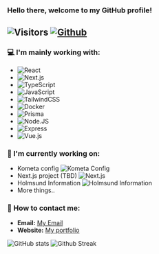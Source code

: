 ### Hello there, welcome to my GitHub profile!

## ![Visitors](https://visitor-badge.laobi.icu/badge?page_id=jhn322.jhn322&color=red) [![Github](https://img.shields.io/github/followers/jhn322?label=Follow&style=social)](https://github.com/jhn322)

### 💻 I'm mainly working with:

- ![React](https://img.shields.io/badge/React-61DAFB?style=for-the-badge&logo=react&logoColor=black)
- ![Next.js](https://img.shields.io/badge/Next.js-000000?style=for-the-badge&logo=nextdotjs&logoColor=white)
- ![TypeScript](https://img.shields.io/badge/TypeScript-3178C6?style=for-the-badge&logo=typescript&logoColor=white)
- ![JavaScript](https://img.shields.io/badge/JavaScript-F7DF1E?style=for-the-badge&logo=javascript&logoColor=black)
- ![TailwindCSS](https://img.shields.io/badge/TailwindCSS-38B2AC?style=for-the-badge&logo=tailwind-css&logoColor=white)
- ![Docker](https://img.shields.io/badge/docker-%230db7ed.svg?style=for-the-badge&logo=docker&logoColor=white)
- ![Prisma](https://img.shields.io/badge/Prisma-2D3748?style=for-the-badge&logo=prisma&logoColor=white)
- ![Node.JS](https://img.shields.io/badge/Node.js-43853D?style=for-the-badge&logo=node.js&logoColor=white)
- ![Express](https://img.shields.io/badge/Express-000000?style=for-the-badge&logo=express&logoColor=white)
- ![Vue.js](https://img.shields.io/badge/vuejs-%2335495e.svg?style=for-the-badge&logo=vuedotjs&logoColor=%234FC08D)

### 🔭 I'm currently working on:

- Kometa config ![Kometa Config](https://img.shields.io/badge/config-kometa-red?style=flat-square&borderRadius=20px)
- Next.js project (TBD) ![Next.js](https://img.shields.io/badge/Next.js-project-red?style=flat-square&borderRadius=20px)
- Holmsund Information ![Holmsund Information](https://img.shields.io/badge/Holmsund-Information-red?style=flat-square&borderRadius=20px)
- More things..

### 📧 How to contact me:

- **Email:** [My Email](mailto:johan.soderlund96@gmail.com)
- **Website:** [My portfolio](https://jhn-portfolio.netlify.app/)

![GitHub stats](https://github-readme-stats.vercel.app/api?username=jhn322&show_icons=true&count_private=true&theme=black-red)
![Github Streak](https://github-readme-streak-stats.herokuapp.com/?user=jhn322&theme=black-red)
